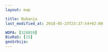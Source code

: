 ```yaml
---
layout: map

title: Bubanja
last_modified_at: 2018-05-23T23:37:54+02:00

WDPA: [328859]
BioRaS: [15]
geoSrbija:
---
```

